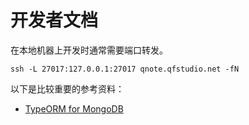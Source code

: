 # 开发者文档

在本地机器上开发时通常需要端口转发。

``` shell
ssh -L 27017:127.0.0.1:27017 qnote.qfstudio.net -fN
```

以下是比较重要的参考资料：

- [TypeORM for MongoDB](https://github.com/typeorm/typeorm/blob/master/docs/mongodb.md)
